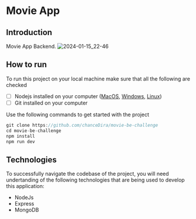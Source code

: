 # Movie App

## Introduction
Movie App Backend.
![2024-01-15_22-46](https://github.com/chanceDira/movie-be-challenge/assets/67952319/a9f61054-6138-476a-90db-713f49df5f10)


## How to run

To run this project on your local machine make sure that all the following are checked

- [ ] Nodejs installed on your computer ([MacOS](https://nodejs.org/en/download/), [Windows](https://nodejs.org/en/download/), [Linux](https://nodejs.org/en/download/))
- [ ] Git installed on your computer

Use the following commands to get started with the project

```js
git clone https://github.com/chanceDira/movie-be-challenge
cd movie-be-challenge
npm install
npm run dev
```

## Technologies

To successfully navigate the codebase of the project, you will need undertanding of the following technologies that are being used to develop this application:

- NodeJs
- Express
- MongoDB



